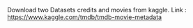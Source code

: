 Download two Datasets credits and movies from kaggle.
Link : https://www.kaggle.com/tmdb/tmdb-movie-metadata
